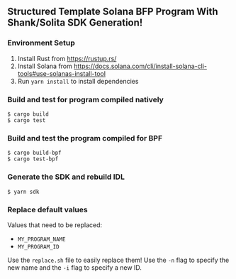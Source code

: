 ## Structured Template Solana BFP Program With Shank/Solita SDK Generation!

### Environment Setup
1. Install Rust from https://rustup.rs/
2. Install Solana from https://docs.solana.com/cli/install-solana-cli-tools#use-solanas-install-tool
3. Run `yarn install` to install dependencies 

### Build and test for program compiled natively
```
$ cargo build
$ cargo test
```

### Build and test the program compiled for BPF
```
$ cargo build-bpf
$ cargo test-bpf
```

### Generate the SDK and rebuild IDL
```
$ yarn sdk
```

### Replace default values
Values that need to be replaced:
- `MY_PROGRAM_NAME`
- `MY_PROGRAM_ID`

Use the `replace.sh` file to easily replace them!
Use the `-n` flag to specify the new name and the `-i` flag to specify a new ID.
